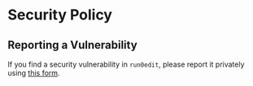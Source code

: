 # Security Policy

## Reporting a Vulnerability

If you find a security vulnerability in `run0edit`, please report it privately using [this form](https://github.com/HastD/run0edit/security/advisories/new).
